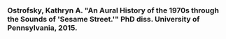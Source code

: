 ### Ostrofsky, Kathryn A. "An Aural History of the 1970s through the Sounds of 'Sesame Street.'" PhD diss. University of Pennsylvania, 2015. 
